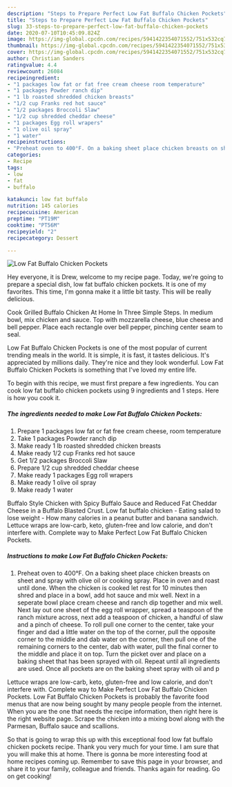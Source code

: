 ```yaml
---
description: "Steps to Prepare Perfect Low Fat Buffalo Chicken Pockets"
title: "Steps to Prepare Perfect Low Fat Buffalo Chicken Pockets"
slug: 33-steps-to-prepare-perfect-low-fat-buffalo-chicken-pockets
date: 2020-07-10T10:45:09.824Z
image: https://img-global.cpcdn.com/recipes/5941422354071552/751x532cq70/low-fat-buffalo-chicken-pockets-recipe-main-photo.jpg
thumbnail: https://img-global.cpcdn.com/recipes/5941422354071552/751x532cq70/low-fat-buffalo-chicken-pockets-recipe-main-photo.jpg
cover: https://img-global.cpcdn.com/recipes/5941422354071552/751x532cq70/low-fat-buffalo-chicken-pockets-recipe-main-photo.jpg
author: Christian Sanders
ratingvalue: 4.4
reviewcount: 26084
recipeingredient:
- "1 packages low fat or fat free cream cheese room temperature"
- "1 packages Powder ranch dip"
- "1 lb roasted shredded chicken breasts"
- "1/2 cup Franks red hot sauce"
- "1/2 packages Broccoli Slaw"
- "1/2 cup shredded cheddar cheese"
- "1 packages Egg roll wrapers"
- "1 olive oil spray"
- "1 water"
recipeinstructions:
- "Preheat oven to 400°F. On a baking sheet place chicken breasts on sheet and spray with olive oil or cooking spray.  Place in oven and roast until done.  When the chicken is cooked let rest for 10 minutes then shred and place in a bowl, add hot sauce and mix well.   Next in a seperate bowl place cream cheese and ranch dip together and mix well. Next lay out one sheet of the egg roll wrapper, spread a teaspoon of the ranch mixture across, next add a teaspoon of chicken, a handful of slaw and a pinch of cheese.  To roll pull one corner to the center, take your finger and dad a little water on the top of the corner, pull the opposite corner to the middle and dab water on the corner,  then pull one of the remaining corners to the center, dab with water, pull the final corner to the middle and place it on top. Turn the picket over and place on a baking sheet that has been sprayed with oil.   Repeat until all ingredients are used.  Once all pockets are on the baking sheet spray with oil and p"
categories:
- Recipe
tags:
- low
- fat
- buffalo

katakunci: low fat buffalo 
nutrition: 145 calories
recipecuisine: American
preptime: "PT19M"
cooktime: "PT56M"
recipeyield: "2"
recipecategory: Dessert

---
```



![Low Fat Buffalo Chicken Pockets](https://img-global.cpcdn.com/recipes/5941422354071552/751x532cq70/low-fat-buffalo-chicken-pockets-recipe-main-photo.jpg)

Hey everyone, it is Drew, welcome to my recipe page. Today, we're going to prepare a special dish, low fat buffalo chicken pockets. It is one of my favorites. This time, I'm gonna make it a little bit tasty. This will be really delicious.

Cook Grilled Buffalo Chicken At Home In Three Simple Steps. In medium bowl, mix chicken and sauce. Top with mozzarella cheese, blue cheese and bell pepper. Place each rectangle over bell pepper, pinching center seam to seal.

Low Fat Buffalo Chicken Pockets is one of the most popular of current trending meals in the world. It is simple, it is fast, it tastes delicious. It's appreciated by millions daily. They're nice and they look wonderful. Low Fat Buffalo Chicken Pockets is something that I've loved my entire life.


To begin with this recipe, we must first prepare a few ingredients. You can cook low fat buffalo chicken pockets using 9 ingredients and 1 steps. Here is how you cook it.

<!--inarticleads1-->

##### The ingredients needed to make Low Fat Buffalo Chicken Pockets:

1. Prepare 1 packages low fat or fat free cream cheese, room temperature
1. Take 1 packages Powder ranch dip
1. Make ready 1 lb roasted shredded chicken breasts
1. Make ready 1/2 cup Franks red hot sauce
1. Get 1/2 packages Broccoli Slaw
1. Prepare 1/2 cup shredded cheddar cheese
1. Make ready 1 packages Egg roll wrapers
1. Make ready 1 olive oil spray
1. Make ready 1 water


Buffalo Style Chicken with Spicy Buffalo Sauce and Reduced Fat Cheddar Cheese in a Buffalo Blasted Crust. Low fat buffalo chicken - Eating salad to lose weight - How many calories in a peanut butter and banana sandwich. Lettuce wraps are low-carb, keto, gluten-free and low calorie, and don&#39;t interfere with. Complete way to Make Perfect Low Fat Buffalo Chicken Pockets. 

<!--inarticleads2-->

##### Instructions to make Low Fat Buffalo Chicken Pockets:

1. Preheat oven to 400°F. On a baking sheet place chicken breasts on sheet and spray with olive oil or cooking spray.  Place in oven and roast until done.  When the chicken is cooked let rest for 10 minutes then shred and place in a bowl, add hot sauce and mix well.   Next in a seperate bowl place cream cheese and ranch dip together and mix well. Next lay out one sheet of the egg roll wrapper, spread a teaspoon of the ranch mixture across, next add a teaspoon of chicken, a handful of slaw and a pinch of cheese.  To roll pull one corner to the center, take your finger and dad a little water on the top of the corner, pull the opposite corner to the middle and dab water on the corner,  then pull one of the remaining corners to the center, dab with water, pull the final corner to the middle and place it on top. Turn the picket over and place on a baking sheet that has been sprayed with oil.   Repeat until all ingredients are used.  Once all pockets are on the baking sheet spray with oil and p


Lettuce wraps are low-carb, keto, gluten-free and low calorie, and don&#39;t interfere with. Complete way to Make Perfect Low Fat Buffalo Chicken Pockets. Low Fat Buffalo Chicken Pockets is probably the favorite food menus that are now being sought by many people people from the internet. When you are the one that needs the recipe information, then right here is the right website page. Scrape the chicken into a mixing bowl along with the Parmesan, Buffalo sauce and scallions. 

So that is going to wrap this up with this exceptional food low fat buffalo chicken pockets recipe. Thank you very much for your time. I am sure that you will make this at home. There is gonna be more interesting food at home recipes coming up. Remember to save this page in your browser, and share it to your family, colleague and friends. Thanks again for reading. Go on get cooking!
